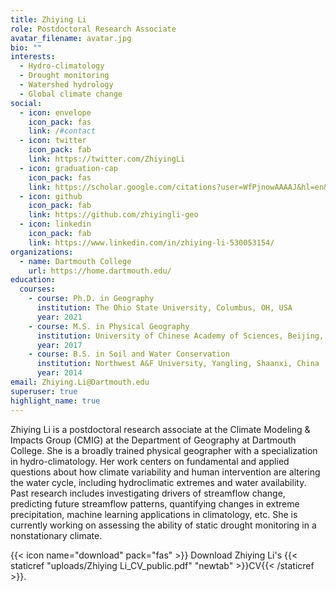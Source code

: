```yaml
---
title: Zhiying Li
role: Postdoctoral Research Associate
avatar_filename: avatar.jpg
bio: ""
interests:
  - Hydro-climatology
  - Drought monitoring
  - Watershed hydrology
  - Global climate change
social:
  - icon: envelope
    icon_pack: fas
    link: /#contact
  - icon: twitter
    icon_pack: fab
    link: https://twitter.com/ZhiyingLi
  - icon: graduation-cap
    icon_pack: fas
    link: https://scholar.google.com/citations?user=WfPjnowAAAAJ&hl=en&oi=ao
  - icon: github
    icon_pack: fab
    link: https://github.com/zhiyingli-geo
  - icon: linkedin
    icon_pack: fab
    link: https://www.linkedin.com/in/zhiying-li-530053154/
organizations:
  - name: Dartmouth College
    url: https://home.dartmouth.edu/
education:
  courses:
    - course: Ph.D. in Geography
      institution: The Ohio State University, Columbus, OH, USA
      year: 2021
    - course: M.S. in Physical Geography
      institution: University of Chinese Academy of Sciences, Beijing, China
      year: 2017
    - course: B.S. in Soil and Water Conservation
      institution: Northwest A&F University, Yangling, Shaanxi, China
      year: 2014
email: Zhiying.Li@Dartmouth.edu
superuser: true
highlight_name: true
---
```

Zhiying Li is a postdoctoral research associate at the Climate Modeling & Impacts Group (CMIG) at the Department of Geography at Dartmouth College. She is a broadly trained physical geographer with a specialization in hydro-climatology. Her work centers on fundamental and applied questions about how climate variability and human intervention are altering the water cycle, including hydroclimatic extremes and water availability. Past research includes investigating drivers of streamflow change, predicting future streamflow patterns, quantifying changes in extreme precipitation, machine learning applications in climatology, etc. She is currently working on assessing the ability of static drought monitoring in a nonstationary climate.

{{< icon name="download" pack="fas" >}} Download Zhiying Li's {{< staticref "uploads/Zhiying Li_CV_public.pdf" "newtab" >}}CV{{< /staticref >}}.